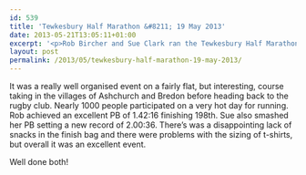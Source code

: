 ```yaml
---
id: 539
title: 'Tewkesbury Half Marathon &#8211; 19 May 2013'
date: 2013-05-21T13:05:11+01:00
excerpt: '<p>Rob Bircher and Sue Clark ran the Tewkesbury Half Marathon on Sunday.</p>'
layout: post
permalink: /2013/05/tewkesbury-half-marathon-19-may-2013/
---
```

It was a really well organised event on a fairly flat, but interesting, course taking in the villages of Ashchurch and Bredon before heading back to the rugby club. Nearly 1000 people participated on a very hot day for running. Rob achieved an excellent PB of 1.42:16 finishing 198th. Sue also smashed her PB setting a new record of 2.00:36. There&#8217;s was a disappointing lack of snacks in the finish bag and there were problems with the sizing of t-shirts, but overall it was an excellent event.

Well done both!